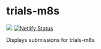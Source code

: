 # trials-m8s

[![](https://github.com/shilangyu/trials-m8s/workflows/ci/badge.svg)](https://github.com/shilangyu/trials-m8s/actions)
[![Netlify Status](https://api.netlify.com/api/v1/badges/0e6c8e01-4a80-4ab1-ba31-1c148fb6714a/deploy-status)](https://app.netlify.com/sites/trials/deploys)

Displays submissions for trials-m8s
